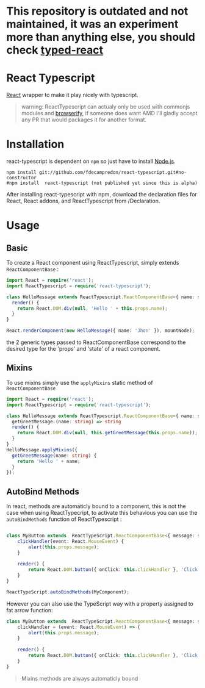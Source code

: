 # This repository is outdated and not maintained, it was an experiment more than anything else, you should check [typed-react](https://github.com/Asana/typed-react/)


React Typescript
================


[React](http://facebook.github.io/react/) wrapper to make it play nicely with typescript.

> warning: ReactTypescript can actualy only be used with commonjs modules and [browserify](http://browserify.org/), if someone does want AMD I'll gladly accept any PR that would packages it for another format.

Installation
============

react-typescript is dependent on `npm` so just have to install [Node.js](http://nodejs.org/).
```
npm install git://github.com/fdecampredon/react-typescript.git#no-constructor
#npm install  react-typescript (not published yet since this is alpha)
```

After installing react-typescript with npm, download the declaration files for React, React addons, and ReactTypescript from /Declaration.

Usage
=====

## Basic

To create a React component using ReactTypescript, simply extends `ReactComponentBase` :

```typescript
import React = require('react');
import ReactTypescript = require('react-typescript');

class HelloMessage extends ReactTypescript.ReactComponentBase<{ name: string; }, {}> {
  render() {
    return React.DOM.div(null, 'Hello ' + this.props.name);
  }
}

React.renderComponent(new HelloMessage({ name: 'Jhon' }), mountNode);
```

the 2 generic types passed to ReactComponentBase correspond to the desired type for the 'props' and 'state' of a react component.

## Mixins

To use mixins simply use the `applyMixins` static method of `ReactComponentBase`

```typescript
import React = require('react');
import ReactTypescript = require('react-typescript');

class HelloMessage extends ReactTypescript.ReactComponentBase<{ name: string; }, {}> {
  getGreetMessage:(name: string) => string
  render() {
    return React.DOM.div(null, this.getGreetMessage(this.props.name));
  }
}
HelloMessage.applyMixins({
  getGreetMessage(name: string) {
    return 'Hello ' + name;
  }
});

```

## AutoBind Methods

In react, methods are automaticly bound to a component, this is not the case when using ReactTypecript, to activate this behavious you can use the `autoBindMethods` function of ReactTypescript :

```typescript

class MyButton extends  ReactTypeScript.ReactComponentBase<{ message: string}, any> {
    clickHandler(event: React.MouseEvent) {
        alert(this.props.message);
    }
    
    render() {
        return React.DOM.button({ onClick: this.clickHandler }, 'Click Me');
    }
}

ReactTypeScript.autoBindMethods(MyComponent);
```

However you can also use the TypeScript way with a property assigned to fat arrow function: 

```typescript
class MyButton extends  ReactTypeScript.ReactComponentBase<{ message: string}, any> {
    clickHandler = (event: React.MouseEvent) => {
        alert(this.props.message);
    }
    
    render() {
        return React.DOM.button({ onClick: this.clickHandler }, 'Click Me');
    }
}
```

> Mixins methods are always automaticly bound






